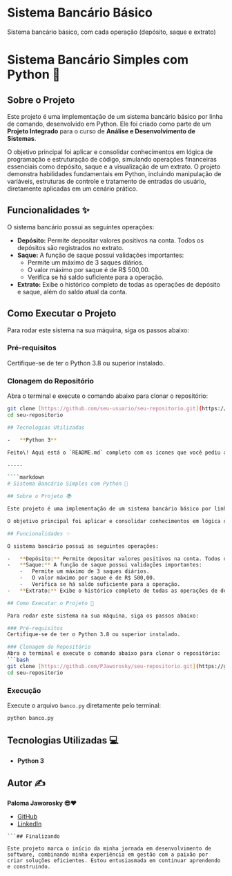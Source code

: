 # Sistema Bancário Básico
Sistema bancário básico, com cada operação (depósito, saque e extrato)
# Sistema Bancário Simples com Python 🏦

## Sobre o Projeto

Este projeto é uma implementação de um sistema bancário básico por linha de comando, desenvolvido em Python. Ele foi criado como parte de um **Projeto Integrado** para o curso de **Análise e Desenvolvimento de Sistemas**.

O objetivo principal foi aplicar e consolidar conhecimentos em lógica de programação e estruturação de código, simulando operações financeiras essenciais como depósito, saque e a visualização de um extrato. O projeto demonstra habilidades fundamentais em Python, incluindo manipulação de variáveis, estruturas de controle e tratamento de entradas do usuário, diretamente aplicadas em um cenário prático.

## Funcionalidades ✨

O sistema bancário possui as seguintes operações:

-   **Depósito:** Permite depositar valores positivos na conta. Todos os depósitos são registrados no extrato.
-   **Saque:** A função de saque possui validações importantes:
    -   Permite um máximo de 3 saques diários.
    -   O valor máximo por saque é de R$ 500,00.
    -   Verifica se há saldo suficiente para a operação.
-   **Extrato:** Exibe o histórico completo de todas as operações de depósito e saque, além do saldo atual da conta.

## Como Executar o Projeto

Para rodar este sistema na sua máquina, siga os passos abaixo:

### Pré-requisitos
Certifique-se de ter o Python 3.8 ou superior instalado.

### Clonagem do Repositório
Abra o terminal e execute o comando abaixo para clonar o repositório:
```bash
git clone [https://github.com/seu-usuario/seu-repositorio.git](https://github.com/seu-usuario/seu-repositorio.git)
cd seu-repositorio

## Tecnologias Utilizadas

-   **Python 3**

Feito\! Aqui está o `README.md` completo com os ícones que você pediu ao lado do seu nome.

-----

````markdown
# Sistema Bancário Simples com Python 🏦

## Sobre o Projeto 📚

Este projeto é uma implementação de um sistema bancário básico por linha de comando, desenvolvido em Python. Ele foi criado como parte de um **Projeto Integrado** para o curso de **Análise e Desenvolvimento de Sistemas**.

O objetivo principal foi aplicar e consolidar conhecimentos em lógica de programação e estruturação de código, simulando operações financeiras essenciais como depósito, saque e a visualização de um extrato. O projeto demonstra habilidades fundamentais em Python, incluindo manipulação de variáveis, estruturas de controle e tratamento de entradas do usuário, diretamente aplicadas em um cenário prático.

## Funcionalidades ✨

O sistema bancário possui as seguintes operações:

-   **Depósito:** Permite depositar valores positivos na conta. Todos os depósitos são registrados no extrato.
-   **Saque:** A função de saque possui validações importantes:
    -   Permite um máximo de 3 saques diários.
    -   O valor máximo por saque é de R$ 500,00.
    -   Verifica se há saldo suficiente para a operação.
-   **Extrato:** Exibe o histórico completo de todas as operações de depósito e saque, além do saldo atual da conta.

## Como Executar o Projeto 🚀

Para rodar este sistema na sua máquina, siga os passos abaixo:

### Pré-requisitos
Certifique-se de ter o Python 3.8 ou superior instalado.

### Clonagem do Repositório
Abra o terminal e execute o comando abaixo para clonar o repositório:
```bash
git clone [https://github.com/PJaworosky/seu-repositorio.git](https://github.com/PJaworosky/seu-repositorio.git)
cd seu-repositorio
````

### Execução

Execute o arquivo `banco.py` diretamente pelo terminal:

```bash
python banco.py
```

## Tecnologias Utilizadas 💻

  - **Python 3**

## Autor ✍️

**Paloma Jaworosky 😎❤️**

  - [GitHub](https://github.com/PJaworosky)
  - [LinkedIn](https://www.linkedin.com/in/palomajaworosky)

<!-- end list -->

```
```## Finalizando

Este projeto marca o início da minha jornada em desenvolvimento de software, combinando minha experiência em gestão com a paixão por criar soluções eficientes. Estou entusiasmada em continuar aprendendo e construindo.
